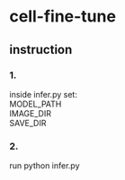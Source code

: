 # cell-fine-tune
## instruction
### 1.
inside infer.py set:<br>
MODEL_PATH<br>
IMAGE_DIR<br>
SAVE_DIR
### 2.
run python infer.py
